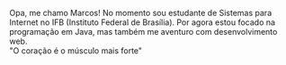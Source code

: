  Opa, me chamo Marcos! No momento sou estudante de Sistemas para Internet no IFB (Instituto Federal de Brasília). Por agora estou focado na programação em Java, mas também me aventuro com desenvolvimento web.
 <br>"O coração é o músculo mais forte"
      
<!---
MarcosMoreira19/MarcosMoreira19 is a ✨ special ✨ repository because its `README.md` (this file) appears on your GitHub profile.
You can click the Preview link to take a look at your changes.
--->
